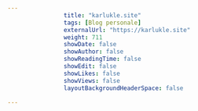 ```yaml
---
                title: "karlukle.site"
                tags: [Blog personale]
                externalUrl: "https://karlukle.site"
                weight: 711
                showDate: false
                showAuthor: false
                showReadingTime: false
                showEdit: false
                showLikes: false
                showViews: false
                layoutBackgroundHeaderSpace: false
                
---
```



